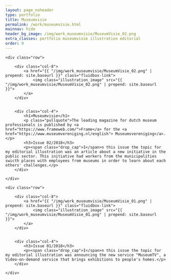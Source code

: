 ```yaml
---
layout: page_noheader
type: portfolio
title: Museumvisie
permalink: /work/museumvisie.html
mainnav: hide
header_bg_image: /img/work_museumvisie/MuseumVisie_02.png
extra_classes: portfolio museumvisie illustration editorial
order: 9
---
```


<div class="wrapper">

	

	<div class="row">				

		<div class="col-8">
			<a href="{{ "/img/work_museumvisie/MuseumVisie_02.png" | prepend: site.baseurl }}" class="fluidbox-link">
				<img class="illustration_image" src="{{ "/img/work_museumvisie/MuseumVisie_02.png" | prepend: site.baseurl }}">
			</a>			
		</div>


		<div class="col-4">
			<h1>Museumvisie</h1>
			<p class="pullquote">The leading magazine for dutch museum professionals is published by <a href="https://www.frameweb.com/">Frame</a> for the <a href="https://www.museumvereniging.nl/english"> Museumsvereniging</a>.</p>
			<h3>Issue 02/2018</h3>
			<p><span class="drop_cap">I</span>n this issue the topic for my editorial illustration was an article about a new initiative in the public sector. This initiative had workers from the municipalities swicth places with employees from museums in order to learn about each others' challenges.</p>
		</div>
		
	</div>

	<div class="row">				

		<div class="col-8">
			<a href="{{ "/img/work_museumvisie/MuseumVisie_01.png" | prepend: site.baseurl }}" class="fluidbox-link">
				<img class="illustration_image" src="{{ "/img/work_museumvisie/MuseumVisie_01.png" | prepend: site.baseurl }}">
			</a>			
		</div>


		<div class="col-4">
			<h3>Issue 01/2018</h3>
			<p><span class="drop_cap">I</span>n this issue the topic for my editorial illustration was announcing the new service "MuseumTV", a Video-on-demand service that brings exhibitions to people's homes.</p>
		</div>
		
	</div>
</div>